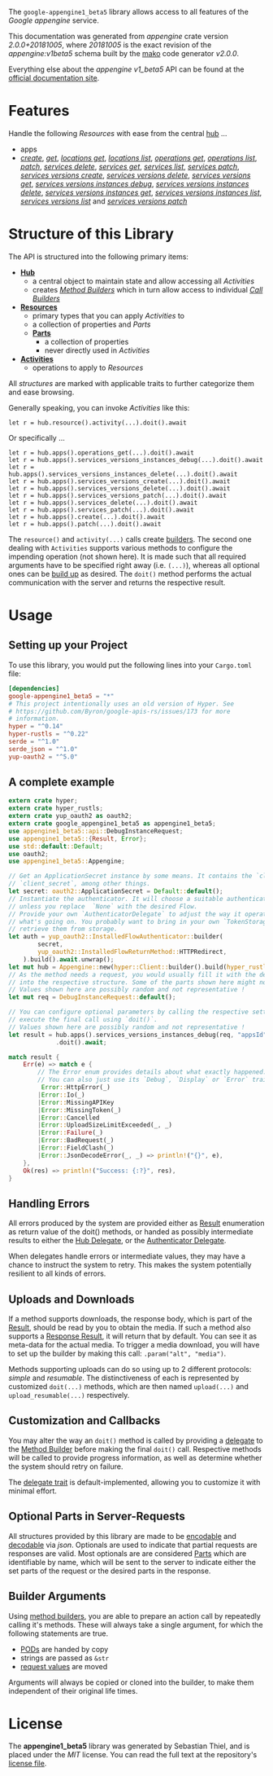 <!---
DO NOT EDIT !
This file was generated automatically from 'src/mako/api/README.md.mako'
DO NOT EDIT !
-->
The `google-appengine1_beta5` library allows access to all features of the *Google appengine* service.

This documentation was generated from *appengine* crate version *2.0.0+20181005*, where *20181005* is the exact revision of the *appengine:v1beta5* schema built by the [mako](http://www.makotemplates.org/) code generator *v2.0.0*.

Everything else about the *appengine* *v1_beta5* API can be found at the
[official documentation site](https://cloud.google.com/appengine/docs/admin-api/).
# Features

Handle the following *Resources* with ease from the central [hub](https://docs.rs/google-appengine1_beta5/2.0.0+20181005/google_appengine1_beta5/Appengine) ... 

* apps
 * [*create*](https://docs.rs/google-appengine1_beta5/2.0.0+20181005/google_appengine1_beta5/api::AppCreateCall), [*get*](https://docs.rs/google-appengine1_beta5/2.0.0+20181005/google_appengine1_beta5/api::AppGetCall), [*locations get*](https://docs.rs/google-appengine1_beta5/2.0.0+20181005/google_appengine1_beta5/api::AppLocationGetCall), [*locations list*](https://docs.rs/google-appengine1_beta5/2.0.0+20181005/google_appengine1_beta5/api::AppLocationListCall), [*operations get*](https://docs.rs/google-appengine1_beta5/2.0.0+20181005/google_appengine1_beta5/api::AppOperationGetCall), [*operations list*](https://docs.rs/google-appengine1_beta5/2.0.0+20181005/google_appengine1_beta5/api::AppOperationListCall), [*patch*](https://docs.rs/google-appengine1_beta5/2.0.0+20181005/google_appengine1_beta5/api::AppPatchCall), [*services delete*](https://docs.rs/google-appengine1_beta5/2.0.0+20181005/google_appengine1_beta5/api::AppServiceDeleteCall), [*services get*](https://docs.rs/google-appengine1_beta5/2.0.0+20181005/google_appengine1_beta5/api::AppServiceGetCall), [*services list*](https://docs.rs/google-appengine1_beta5/2.0.0+20181005/google_appengine1_beta5/api::AppServiceListCall), [*services patch*](https://docs.rs/google-appengine1_beta5/2.0.0+20181005/google_appengine1_beta5/api::AppServicePatchCall), [*services versions create*](https://docs.rs/google-appengine1_beta5/2.0.0+20181005/google_appengine1_beta5/api::AppServiceVersionCreateCall), [*services versions delete*](https://docs.rs/google-appengine1_beta5/2.0.0+20181005/google_appengine1_beta5/api::AppServiceVersionDeleteCall), [*services versions get*](https://docs.rs/google-appengine1_beta5/2.0.0+20181005/google_appengine1_beta5/api::AppServiceVersionGetCall), [*services versions instances debug*](https://docs.rs/google-appengine1_beta5/2.0.0+20181005/google_appengine1_beta5/api::AppServiceVersionInstanceDebugCall), [*services versions instances delete*](https://docs.rs/google-appengine1_beta5/2.0.0+20181005/google_appengine1_beta5/api::AppServiceVersionInstanceDeleteCall), [*services versions instances get*](https://docs.rs/google-appengine1_beta5/2.0.0+20181005/google_appengine1_beta5/api::AppServiceVersionInstanceGetCall), [*services versions instances list*](https://docs.rs/google-appengine1_beta5/2.0.0+20181005/google_appengine1_beta5/api::AppServiceVersionInstanceListCall), [*services versions list*](https://docs.rs/google-appengine1_beta5/2.0.0+20181005/google_appengine1_beta5/api::AppServiceVersionListCall) and [*services versions patch*](https://docs.rs/google-appengine1_beta5/2.0.0+20181005/google_appengine1_beta5/api::AppServiceVersionPatchCall)




# Structure of this Library

The API is structured into the following primary items:

* **[Hub](https://docs.rs/google-appengine1_beta5/2.0.0+20181005/google_appengine1_beta5/Appengine)**
    * a central object to maintain state and allow accessing all *Activities*
    * creates [*Method Builders*](https://docs.rs/google-appengine1_beta5/2.0.0+20181005/google_appengine1_beta5/client::MethodsBuilder) which in turn
      allow access to individual [*Call Builders*](https://docs.rs/google-appengine1_beta5/2.0.0+20181005/google_appengine1_beta5/client::CallBuilder)
* **[Resources](https://docs.rs/google-appengine1_beta5/2.0.0+20181005/google_appengine1_beta5/client::Resource)**
    * primary types that you can apply *Activities* to
    * a collection of properties and *Parts*
    * **[Parts](https://docs.rs/google-appengine1_beta5/2.0.0+20181005/google_appengine1_beta5/client::Part)**
        * a collection of properties
        * never directly used in *Activities*
* **[Activities](https://docs.rs/google-appengine1_beta5/2.0.0+20181005/google_appengine1_beta5/client::CallBuilder)**
    * operations to apply to *Resources*

All *structures* are marked with applicable traits to further categorize them and ease browsing.

Generally speaking, you can invoke *Activities* like this:

```Rust,ignore
let r = hub.resource().activity(...).doit().await
```

Or specifically ...

```ignore
let r = hub.apps().operations_get(...).doit().await
let r = hub.apps().services_versions_instances_debug(...).doit().await
let r = hub.apps().services_versions_instances_delete(...).doit().await
let r = hub.apps().services_versions_create(...).doit().await
let r = hub.apps().services_versions_delete(...).doit().await
let r = hub.apps().services_versions_patch(...).doit().await
let r = hub.apps().services_delete(...).doit().await
let r = hub.apps().services_patch(...).doit().await
let r = hub.apps().create(...).doit().await
let r = hub.apps().patch(...).doit().await
```

The `resource()` and `activity(...)` calls create [builders][builder-pattern]. The second one dealing with `Activities` 
supports various methods to configure the impending operation (not shown here). It is made such that all required arguments have to be 
specified right away (i.e. `(...)`), whereas all optional ones can be [build up][builder-pattern] as desired.
The `doit()` method performs the actual communication with the server and returns the respective result.

# Usage

## Setting up your Project

To use this library, you would put the following lines into your `Cargo.toml` file:

```toml
[dependencies]
google-appengine1_beta5 = "*"
# This project intentionally uses an old version of Hyper. See
# https://github.com/Byron/google-apis-rs/issues/173 for more
# information.
hyper = "^0.14"
hyper-rustls = "^0.22"
serde = "^1.0"
serde_json = "^1.0"
yup-oauth2 = "^5.0"
```

## A complete example

```Rust
extern crate hyper;
extern crate hyper_rustls;
extern crate yup_oauth2 as oauth2;
extern crate google_appengine1_beta5 as appengine1_beta5;
use appengine1_beta5::api::DebugInstanceRequest;
use appengine1_beta5::{Result, Error};
use std::default::Default;
use oauth2;
use appengine1_beta5::Appengine;

// Get an ApplicationSecret instance by some means. It contains the `client_id` and 
// `client_secret`, among other things.
let secret: oauth2::ApplicationSecret = Default::default();
// Instantiate the authenticator. It will choose a suitable authentication flow for you, 
// unless you replace  `None` with the desired Flow.
// Provide your own `AuthenticatorDelegate` to adjust the way it operates and get feedback about 
// what's going on. You probably want to bring in your own `TokenStorage` to persist tokens and
// retrieve them from storage.
let auth = yup_oauth2::InstalledFlowAuthenticator::builder(
        secret,
        yup_oauth2::InstalledFlowReturnMethod::HTTPRedirect,
    ).build().await.unwrap();
let mut hub = Appengine::new(hyper::Client::builder().build(hyper_rustls::HttpsConnector::with_native_roots()), auth);
// As the method needs a request, you would usually fill it with the desired information
// into the respective structure. Some of the parts shown here might not be applicable !
// Values shown here are possibly random and not representative !
let mut req = DebugInstanceRequest::default();

// You can configure optional parameters by calling the respective setters at will, and
// execute the final call using `doit()`.
// Values shown here are possibly random and not representative !
let result = hub.apps().services_versions_instances_debug(req, "appsId", "servicesId", "versionsId", "instancesId")
             .doit().await;

match result {
    Err(e) => match e {
        // The Error enum provides details about what exactly happened.
        // You can also just use its `Debug`, `Display` or `Error` traits
         Error::HttpError(_)
        |Error::Io(_)
        |Error::MissingAPIKey
        |Error::MissingToken(_)
        |Error::Cancelled
        |Error::UploadSizeLimitExceeded(_, _)
        |Error::Failure(_)
        |Error::BadRequest(_)
        |Error::FieldClash(_)
        |Error::JsonDecodeError(_, _) => println!("{}", e),
    },
    Ok(res) => println!("Success: {:?}", res),
}

```
## Handling Errors

All errors produced by the system are provided either as [Result](https://docs.rs/google-appengine1_beta5/2.0.0+20181005/google_appengine1_beta5/client::Result) enumeration as return value of
the doit() methods, or handed as possibly intermediate results to either the 
[Hub Delegate](https://docs.rs/google-appengine1_beta5/2.0.0+20181005/google_appengine1_beta5/client::Delegate), or the [Authenticator Delegate](https://docs.rs/yup-oauth2/*/yup_oauth2/trait.AuthenticatorDelegate.html).

When delegates handle errors or intermediate values, they may have a chance to instruct the system to retry. This 
makes the system potentially resilient to all kinds of errors.

## Uploads and Downloads
If a method supports downloads, the response body, which is part of the [Result](https://docs.rs/google-appengine1_beta5/2.0.0+20181005/google_appengine1_beta5/client::Result), should be
read by you to obtain the media.
If such a method also supports a [Response Result](https://docs.rs/google-appengine1_beta5/2.0.0+20181005/google_appengine1_beta5/client::ResponseResult), it will return that by default.
You can see it as meta-data for the actual media. To trigger a media download, you will have to set up the builder by making
this call: `.param("alt", "media")`.

Methods supporting uploads can do so using up to 2 different protocols: 
*simple* and *resumable*. The distinctiveness of each is represented by customized 
`doit(...)` methods, which are then named `upload(...)` and `upload_resumable(...)` respectively.

## Customization and Callbacks

You may alter the way an `doit()` method is called by providing a [delegate](https://docs.rs/google-appengine1_beta5/2.0.0+20181005/google_appengine1_beta5/client::Delegate) to the 
[Method Builder](https://docs.rs/google-appengine1_beta5/2.0.0+20181005/google_appengine1_beta5/client::CallBuilder) before making the final `doit()` call. 
Respective methods will be called to provide progress information, as well as determine whether the system should 
retry on failure.

The [delegate trait](https://docs.rs/google-appengine1_beta5/2.0.0+20181005/google_appengine1_beta5/client::Delegate) is default-implemented, allowing you to customize it with minimal effort.

## Optional Parts in Server-Requests

All structures provided by this library are made to be [encodable](https://docs.rs/google-appengine1_beta5/2.0.0+20181005/google_appengine1_beta5/client::RequestValue) and 
[decodable](https://docs.rs/google-appengine1_beta5/2.0.0+20181005/google_appengine1_beta5/client::ResponseResult) via *json*. Optionals are used to indicate that partial requests are responses 
are valid.
Most optionals are are considered [Parts](https://docs.rs/google-appengine1_beta5/2.0.0+20181005/google_appengine1_beta5/client::Part) which are identifiable by name, which will be sent to 
the server to indicate either the set parts of the request or the desired parts in the response.

## Builder Arguments

Using [method builders](https://docs.rs/google-appengine1_beta5/2.0.0+20181005/google_appengine1_beta5/client::CallBuilder), you are able to prepare an action call by repeatedly calling it's methods.
These will always take a single argument, for which the following statements are true.

* [PODs][wiki-pod] are handed by copy
* strings are passed as `&str`
* [request values](https://docs.rs/google-appengine1_beta5/2.0.0+20181005/google_appengine1_beta5/client::RequestValue) are moved

Arguments will always be copied or cloned into the builder, to make them independent of their original life times.

[wiki-pod]: http://en.wikipedia.org/wiki/Plain_old_data_structure
[builder-pattern]: http://en.wikipedia.org/wiki/Builder_pattern
[google-go-api]: https://github.com/google/google-api-go-client

# License
The **appengine1_beta5** library was generated by Sebastian Thiel, and is placed 
under the *MIT* license.
You can read the full text at the repository's [license file][repo-license].

[repo-license]: https://github.com/Byron/google-apis-rsblob/master/LICENSE.md
